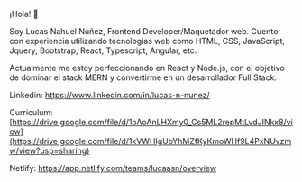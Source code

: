 ¡Hola! 👋

Soy Lucas Nahuel Nuñez, Frontend Developer/Maquetador web. Cuento con experiencia utilizando tecnologias web como HTML, CSS, JavaScript, Jquery, Bootstrap, React, Typescript, Angular, etc.

Actualmente me estoy perfeccionando en React y Node.js, con el objetivo de dominar el stack MERN y convertirme en un desarrollador Full Stack. 

Linkedin: <a href="https://www.linkedin.com/in/lucas-n-nunez/" target="_blank">https://www.linkedin.com/in/lucas-n-nunez/</a>

Curriculum: <a href="[https://drive.google.com/file/d/1oAoAnLHXmy0_Cs5ML2repMtLvdJINkx8/view](https://drive.google.com/file/d/1kVWHIgUbYhMZfKyKmoWHf9L4PxNUvzmw/view?usp=sharing)" target="_blank">[https://drive.google.com/file/d/1oAoAnLHXmy0_Cs5ML2repMtLvdJINkx8/view](https://drive.google.com/file/d/1kVWHIgUbYhMZfKyKmoWHf9L4PxNUvzmw/view?usp=sharing)</a>

Netlify: <a href="https://app.netlify.com/teams/lucaasn/overview" target="_blank">https://app.netlify.com/teams/lucaasn/overview</a>



